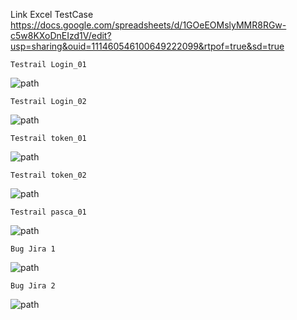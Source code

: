 Link Excel TestCase
https://docs.google.com/spreadsheets/d/1GOeEOMslyMMR8RGw-c5w8KXoDnEIzd1V/edit?usp=sharing&ouid=111460546100649222099&rtpof=true&sd=true
```
Testrail Login_01
```

![path](assets/testrail_1.png)

```
Testrail Login_02
```

![path](assets/testrail_2.png)

```
Testrail token_01
```

![path](assets/testrail_3.png)

```
Testrail token_02
```

![path](assets/testrail_4.png)

```
Testrail pasca_01
```

![path](assets/testrail_5.png)

```
Bug Jira 1
```

![path](assets/jira_1.png)

```
Bug Jira 2
```

![path](assets/jira_2.png)
